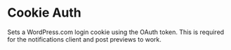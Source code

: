 Cookie Auth
=========

Sets a WordPress.com login cookie using the OAuth token. This is required for the notifications client and post previews to work.
